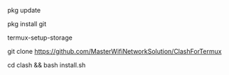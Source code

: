 pkg update

pkg install git

termux-setup-storage

git clone https://github.com/MasterWifiNetworkSolution/ClashForTermux

cd clash && bash install.sh
